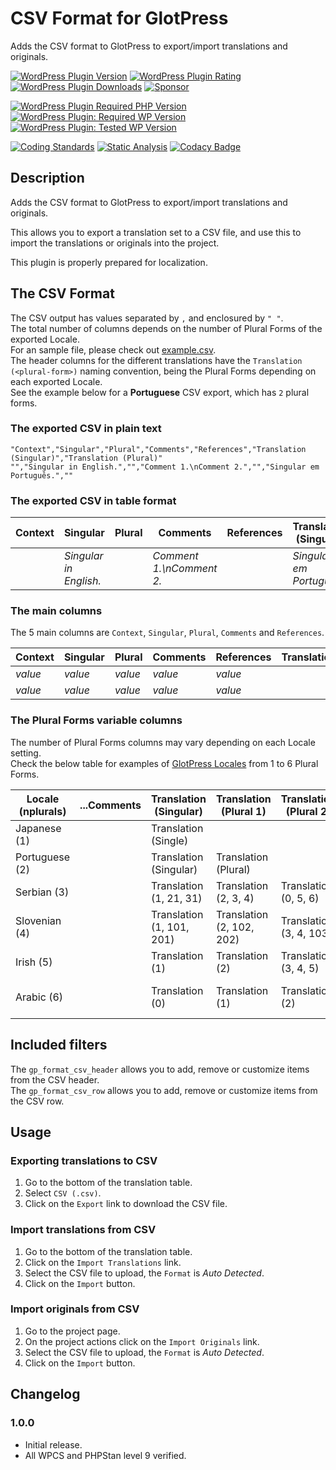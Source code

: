 # CSV Format for GlotPress

Adds the CSV format to GlotPress to export/import translations and originals.

[![WordPress Plugin Version](https://img.shields.io/wordpress/plugin/v/gp-format-csv?label=Plugin%20Version&logo=wordpress)](https://wordpress.org/plugins/gp-format-csv/)
[![WordPress Plugin Rating](https://img.shields.io/wordpress/plugin/stars/gp-format-csv?label=Plugin%20Rating&logo=wordpress)](https://wordpress.org/support/plugin/gp-format-csv/reviews/)
[![WordPress Plugin Downloads](https://img.shields.io/wordpress/plugin/dt/gp-format-csv.svg?label=Downloads&logo=wordpress)](https://wordpress.org/plugins/gp-format-csv/advanced/)
[![Sponsor](https://img.shields.io/badge/GitHub-🤍%20Sponsor-ea4aaa?logo=github)](https://github.com/sponsors/pedro-mendonca)

[![WordPress Plugin Required PHP Version](https://img.shields.io/wordpress/plugin/required-php/gp-format-csv?label=PHP%20Required&logo=php&logoColor=white)](https://wordpress.org/plugins/gp-format-csv/)
[![WordPress Plugin: Required WP Version](https://img.shields.io/wordpress/plugin/wp-version/gp-format-csv?label=WordPress%20Required&logo=wordpress)](https://wordpress.org/plugins/gp-format-csv/)
[![WordPress Plugin: Tested WP Version](https://img.shields.io/wordpress/plugin/tested/gp-format-csv.svg?label=WordPress%20Tested&logo=wordpress)](https://wordpress.org/plugins/gp-format-csv/)

[![Coding Standards](https://github.com/pedro-mendonca/GP-Format-CSV/actions/workflows/coding-standards.yml/badge.svg)](https://github.com/pedro-mendonca/GP-Format-CSV/actions/workflows/coding-standards.yml)
[![Static Analysis](https://github.com/pedro-mendonca/GP-Format-CSV/actions/workflows/static-analysis.yml/badge.svg)](https://github.com/pedro-mendonca/GP-Format-CSV/actions/workflows/static-analysis.yml)
[![Codacy Badge](https://app.codacy.com/project/badge/Grade/48804e8b44f445afbed607c43ec3e9dd)](https://www.codacy.com/gh/pedro-mendonca/GP-Format-CSV/dashboard?utm_source=github.com&amp;utm_medium=referral&amp;utm_content=pedro-mendonca/GP-Format-CSV&amp;utm_campaign=Badge_Grade)

## Description

Adds the CSV format to GlotPress to export/import translations and originals.

This allows you to export a translation set to a CSV file, and use this to import the translations or originals into the project.

This plugin is properly prepared for localization.

## The CSV Format

The CSV output has values separated by `,` and enclosured by `" "`.  
The total number of columns depends on the number of Plural Forms of the exported Locale.  
For an sample file, please check out [example.csv](https://github.com/pedro-mendonca/GP-Format-CSV/blob/main/example.csv).  
The header columns for the different translations have the `Translation (<plural-form>)` naming convention, being the Plural Forms depending on each exported Locale.  
See the example below for a **Portuguese** CSV export, which has `2` plural forms.  

### The exported CSV in plain text

```csv
"Context","Singular","Plural","Comments","References","Translation (Singular)","Translation (Plural)"
"","Singular in English.","","Comment 1.\nComment 2.","","Singular em Português.",""
```

### The exported CSV in table format

| Context | Singular | Plural | Comments | References | Translation (Singular) | Translation (Plural) |
| --- | --- | --- | --- | --- | --- | --- |
| | *Singular in English.* | | *Comment 1.\nComment 2.* | | *Singular em Português.* | |

### The main columns

The 5 main columns are `Context`, `Singular`, `Plural`, `Comments` and `References`.

| Context | Singular | Plural | Comments | References | Translation(s)... |
| --- | --- | --- | --- | --- | --- |
| *value* | *value* | *value* | *value* | *value* | |
| *value* | *value* | *value* | *value* | *value* | |

### The Plural Forms variable columns
 
The number of Plural Forms columns may vary depending on each Locale setting.  
Check the below table for examples of [GlotPress Locales](https://github.com/GlotPress/GlotPress/blob/develop/locales/locales.php) from 1 to 6 Plural Forms.

| Locale (nplurals) | ...Comments | Translation (Singular) | Translation (Plural 1) | Translation (Plural 2) | Translation (Plural 3) | Translation (Plural 4) | Translation (Plural 5)
| --- | --- | --- | --- | --- | --- | --- | --- |
| Japanese (1) | | Translation (Single) |
| Portuguese (2) | | Translation (Singular) | Translation (Plural) |
| Serbian (3) | | Translation (1, 21, 31) | Translation (2, 3, 4) | Translation (0, 5, 6) |
| Slovenian (4) | | Translation (1, 101, 201) | Translation (2, 102, 202) | Translation (3, 4, 103) | Translation (0, 5, 6) |
| Irish (5) | | Translation (1) | Translation (2) | Translation (3, 4, 5) | Translation (7, 8, 9) | Translation (0, 11, 12) |
| Arabic (6) | | Translation (0) | Translation (1) | Translation (2) | Translation (3, 4, 5) | Translation (11, 12, 13) | Translation (100, 101, 102) |

## Included filters

The `gp_format_csv_header` allows you to add, remove or customize items from the CSV header.  
The `gp_format_csv_row` allows you to add, remove or customize items from the CSV row.  

## Usage

### Exporting translations to CSV

1. Go to the bottom of the translation table.
2. Select `CSV (.csv)`.
3. Click on the `Export` link to download the CSV file.

### Import translations from CSV

1. Go to the bottom of the translation table.
2. Click on the `Import Translations` link.
3. Select the CSV file to upload, the `Format` is *Auto Detected*.
4. Click on the `Import` button.

### Import originals from CSV

1. Go to the project page.
2. On the project actions click on the `Import Originals` link.
3. Select the CSV file to upload, the `Format` is *Auto Detected*.
4. Click on the `Import` button.

## Changelog

### 1.0.0

* Initial release.
* All WPCS and PHPStan level 9 verified.
